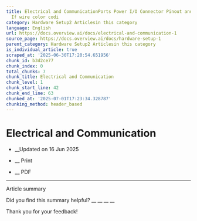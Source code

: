 ```yaml
---
title: Electrical and CommunicationPorts Power I/O Connector Pinout and Wiring Important
  If wire color codi
category: Hardware Setup2 Articlesin this category
language: English
url: https://docs.overview.ai/docs/electrical-and-communication-1
source_page: https://docs.overview.ai/docs/hardware-setup-1
parent_category: Hardware Setup2 Articlesin this category
is_individual_article: true
scraped_at: '2025-06-30T17:20:54.651956'
chunk_id: b3d2ce77
chunk_index: 0
total_chunks: 7
chunk_title: Electrical and Communication
chunk_level: 1
chunk_start_line: 42
chunk_end_line: 63
chunked_at: '2025-07-01T17:23:34.328787'
chunking_method: header_based
---
```


# Electrical and Communication

  *  __Updated on 16 Jun 2025



  *  __ Print

  * __ PDF




* * *

Article summary

Did you find this summary helpful?  __ __ __ __

Thank you for your feedback\!
